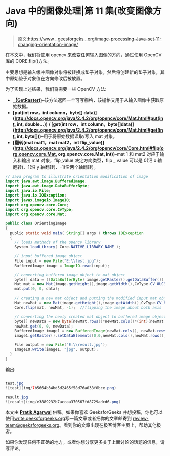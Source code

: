 # Java 中的图像处理|第 11 集(改变图像方向)

> 原文:[https://www . geesforgeks . org/image-processing-Java-set-11-changing-orientation-image/](https://www.geeksforgeeks.org/image-processing-java-set-11-changing-orientation-image/)

在本文中，我们将使用 opencv 来改变任何输入图像的方向，通过使用 OpenCV 库的 CORE.flip()方法。

主要思想是输入缓冲图像对象将被转换成垫子对象，然后将创建新的垫子对象，其中原始垫子对象值在方向修改后被放置。

为了实现上述结果，我们将需要一些 OpenCV 方法:

*   **[【GetRaster()](https://docs.oracle.com/javase/7/docs/api/java/awt/image/BufferedImage.html#getRaster())**–该方法返回一个可写栅格，该栅格又用于从输入图像中获取原始数据。
*   **[put(int row，int column，byte[] data)](http://docs.opencv.org/java/2.4.2/org/opencv/core/Mat.html#put(int, int, double...)) / [get(int row，int column，byte[]data)](http://docs.opencv.org/java/2.4.2/org/opencv/core/Mat.html#get(int, int, byte[]))**–用于将原始数据读取/写入 mat 对象。
*   **[翻转(mat mat1，mat mat2，int flip_value)](http://docs.opencv.org/java/2.4.2/org/opencv/core/Core.html#flip(org.opencv.core.Mat, org.opencv.core.Mat, int))**–mat 1 和 mat2 对应于输入和输出 mat 对象，flip_value 决定方向类型，flip _ value 可以是 0(沿 x 轴翻转)、1(沿 y 轴翻转)、-1(沿两个轴翻转)。

```java
// Java program to illustrate orientation modification of image
import java.awt.image.BufferedImage;
import java.awt.image.DataBufferByte;
import java.io.File;
import java.io.IOException;
import javax.imageio.ImageIO;
import org.opencv.core.Core;
import org.opencv.core.CvType;
import org.opencv.core.Mat;

public class OrientingImage
{
  public static void main( String[] args ) throws IOException
  {
    // loads methods of the opencv library
    System.loadLibrary( Core.NATIVE_LIBRARY_NAME );

    // input buffered image object
    File input = new File("E:\\test.jpg");
    BufferedImage image = ImageIO.read(input);

    // converting buffered image object to mat object
    byte[] data = ((DataBufferByte) image.getRaster().getDataBuffer()).getData();
    Mat mat = new Mat(image.getHeight(),image.getWidth(),CvType.CV_8UC3);
    mat.put(0, 0, data);

    // creating a new mat object and putting the modified input mat object by using flip()
    Mat newMat = new Mat(image.getHeight(),image.getWidth(),CvType.CV_8UC3);
    Core.flip(mat, newMat, -1);  //flipping the image about both axis

    // converting the newly created mat object to buffered image object
    byte[] newData = new byte[newMat.rows()*newMat.cols()*(int)(newMat.elemSize())];
    newMat.get(0, 0, newData);
    BufferedImage image1 = new BufferedImage(newMat.cols(), newMat.rows(), 5);
    image1.getRaster().setDataElements(0,0,newMat.cols(),newMat.rows(),newData);

    File output = new File("E:\\result.jpg");
    ImageIO.write(image1, "jpg", output);
  }
}
```

输出:

```java

test.jpg
![test](img/7b5664b34bd5d2465f58d76a038f0bce.png)

result.jpg
![result](img/e3889232b7accaa370567fd8729adcd6.png)

```

本文由 **[Pratik Agarwal](https://www.facebook.com/Pratik.Agarwal01)** 供稿。如果你喜欢 GeeksforGeeks 并想投稿，你也可以使用[write.geeksforgeeks.org](https://write.geeksforgeeks.org)写一篇文章或者把你的文章邮寄到 review-team@geeksforgeeks.org。看到你的文章出现在极客博客主页上，帮助其他极客。

如果你发现任何不正确的地方，或者你想分享更多关于上面讨论的话题的信息，请写评论。